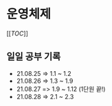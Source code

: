 # 운영체제

[[_TOC_]]

## 일일 공부 기록

- 21.08.25 => 1.1 ~ 1.2
- 21.08.26 => 1.3 ~ 1.9
- 21.08.27 => 1.9 ~ 1.12 (1단원 끝!)
- 21.08.28 => 2.1 ~ 2.3

